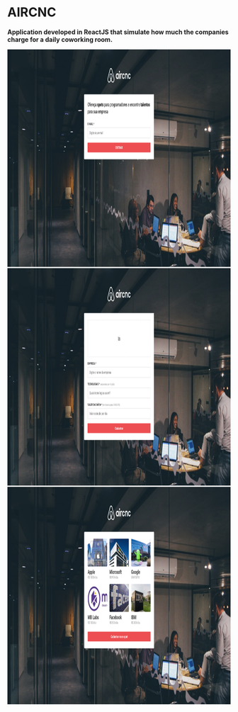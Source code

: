 # AIRCNC

<b>Application developed in ReactJS that simulate how much the companies charge for a daily coworking room.</b>

<p align="center">
<img src="src/assets/GitHub/Login.png" height="491" width="1000" alt="Login"/> </br>
<img src="src/assets/GitHub/New.png" height="491" width="1000" alt="New"/> </br>
<img src="src/assets/GitHub/Dashboard.png" height="491" width="1000" alt="Dashboard"/>
</p>
